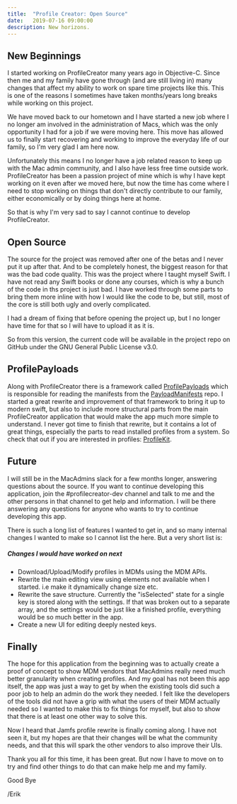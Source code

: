 ```yaml
---
title:  "Profile Creator: Open Source"
date:   2019-07-16 09:00:00
description: New horizons.
---
```


## New Beginnings

I started working on ProfileCreator many years ago in Objective-C. Since then me and my family have gone through (and are still living in) many changes that affect my ability to work on spare time projects like this. This is one of the reasons I sometimes have taken months/years long breaks while working on this project.

We have moved back to our hometown and I have started a new job where I no longer am involved in the administration of Macs, which was the only opportunity I had for a job if we were moving here. This move has allowed us to finally start recovering and working to improve the everyday life of our family, so I'm very glad I am here now.

Unfortunately this means I no longer have a job related reason to keep up with the Mac admin community, and I also have less free time outside work. ProfileCreator has been a passion project of mine which is why I have kept working on it even after we moved here, but now the time has come where I need to stop working on things that don't directly contribute to our family, either economically or by doing things here at home.

So that is why I'm very sad to say I cannot continue to develop ProfileCreator.

## Open Source

The source for the project was removed after one of the betas and I never put it up after that. And to be completely honest, the biggest reason for that was the bad code quality. This was the project where I taught myself Swift. I have not read any Swift books or done any courses, which is why a bunch of the code in ths project is just bad. I have worked through some parts to bring them more inline with how I would like the code to be, but still, most of the core is still both ugly and overly complicated.

I had a dream of fixing that before opening the project up, but I no longer have time for that so I will have to upload it as it is.

So from this version, the current code will be available in the project repo on GitHub under the GNU General Public License v3.0.

## ProfilePayloads

Along with ProfileCreator there is a framework called [ProfilePayloads](https://github.com/ProfileCreator/ProfilePayloads) which is responsible for reading the manifests from the [PayloadManifests](https://github.com/ProfileCreator/ProfileManifests) repo. I started a great rewrite and improvement of that framework to bring it up to modern swift, but also to include more structural parts from the main ProfileCreator application that would make the app much more simple to understand. I never got time to finish that rewrite, but it contains a lot of great things, especially the parts to read installed profiles from a system. So check that out if you are interested in profiles: [ProfileKit](https://github.com/ProfileCreator/ProfileKit).

## Future

I will still be in the MacAdmins slack for a few months longer, answering questions about the source. If you want to continue developing this application, join the #profilecreator-dev channel and talk to me and the other persons in that channel to get help and information. I will be there answering any questions for anyone who wants to try to continue developing this app.

There is such a long list of features I wanted to get in, and so many internal changes I wanted to make so I cannot list the here. But a very short list is:

##### Changes I would have worked on next

- Download/Upload/Modify profiles in MDMs using the MDM APIs.
- Rewrite the main editing view using elements not available when I started. i.e make it dynamically change size etc.
- Rewrite the save structure. Currently the "isSelected" state for a single key is stored along with the settings. If that was broken out to a separate array, and the settings would be just like a finished profile, everything would be so much better in the app.
- Create a new UI for editing deeply nested keys.

    
## Finally

The hope for this application from the beginning was to actually create a proof of concept to show MDM vendors that MacAdmins really need much better granularity when creating profiles. And my goal has not been this app itself, the app was just a way to get by when the existing tools did such a poor job to help an admin do the work they needed. I felt like the developers of the tools did not have a grip with what the users of their MDM actually needed so I wanted to make this to fix things for myself, but also to show that there is at least one other way to solve this.

Now I heard that Jamfs profile rewrite is finally coming along. I have not seen it, but my hopes are that their changes will be what the community needs, and that this will spark the other vendors to also improve their UIs.

Thank you all for this time, it has been great. But now I have to move on to try and find other things to do that can make help me and my family.

Good Bye 

/Erik
